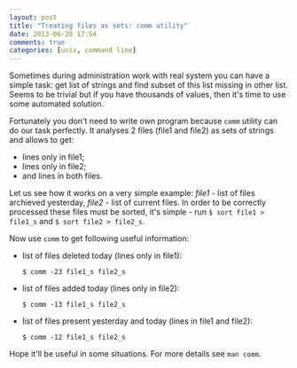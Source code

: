 ```yaml
---
layout: post
title: "Treating files as sets: comm utility"
date: 2013-06-28 17:54
comments: true
categories: [unix, command line] 
---
```

Sometimes during administration work with real system you can have a
simple task: get list of strings and find subset of this list missing in
other list. Seems to be trivial but if you have thousands of values,
then it's time to use some automated solution.

Fortunately you don't need to write own program because `comm` utility
can do our task perfectly. It analyses 2 files (file1 and file2) as sets of strings and
allows to get:

* lines only in file1;
* lines only in file2; 
* and lines in both files.

Let us see how it works on a very simple example: _file1_ - list of
files archieved yesterday, _file2_ - list of current files. In order to
be correctly processed these files must be sorted, it's simple - run
`$ sort file1 > file1_s` and `$ sort file2 > file2_s`.

Now use `comm` to get following useful information:

* list of files deleted today (lines only in file1):
  
  ```
  $ comm -23 file1_s file2_s
  ```

* list of files added today (lines only in file2):

  ```
  $ comm -13 file1_s file2_s
  ```

* list of files present yesterday and today (lines in file1 and file2):

  ```
  $ comm -12 file1_s file2_s
  ```

Hope it'll be useful in some situations. For more details see `man
comm`.
